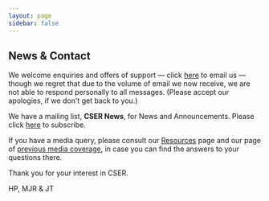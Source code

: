 ```yaml
---
layout: page
sidebar: false
---
```


## News & Contact

We welcome enquiries and offers of support — click [here](mailto:contact@cser.org) to email us — though we regret that due to the volume of email we now receive, we are not able to respond personally to all messages. (Please accept our apologies, if we don't get back to you.)

We have a mailing list, **CSER News**, for News and Announcements. Please click [here](http://eepurl.com/Cs_HD) to subscribe.

If you have a media query, please consult our [Resources](resources.html) page and our page of [previous media coverage](media.html), in case you can find the answers to your questions there.

Thank you for your interest in CSER.

HP, MJR & JT
